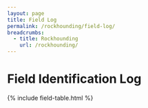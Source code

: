 ```yaml
---
layout: page
title: Field Log
permalink: /rockhounding/field-log/
breadcrumbs:
  - title: Rockhounding
    url: /rockhounding/
---
```


<h1>Field Identification Log</h1>

{% include field-table.html %}
